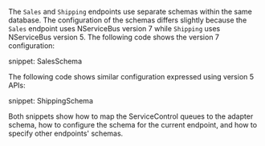 The `Sales` and `Shipping` endpoints use separate schemas within the same database. The configuration of the schemas differs slightly because the `Sales` endpoint uses NServiceBus version 7 while `Shipping` uses NServiceBus version 5. The following code shows the version 7 configuration:

snippet: SalesSchema

The following code shows similar configuration expressed using version 5 APIs:

snippet: ShippingSchema

Both snippets show how to map the ServiceControl queues to the adapter schema, how to configure the schema for the current endpoint, and how to specify other endpoints' schemas.